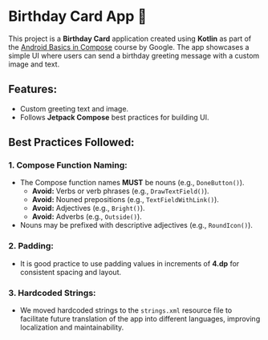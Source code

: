# Birthday Card App 🎉

This project is a **Birthday Card** application created using **Kotlin** as part of the [Android Basics in Compose](https://developer.android.com/codelabs) course by Google. The app showcases a simple UI where users can send a birthday greeting message with a custom image and text.

## Features:
- Custom greeting text and image.
- Follows **Jetpack Compose** best practices for building UI.

## Best Practices Followed:

### 1. Compose Function Naming:
- The Compose function names **MUST** be nouns (e.g., `DoneButton()`).
  - **Avoid:** Verbs or verb phrases (e.g., `DrawTextField()`).
  - **Avoid:** Nouned prepositions (e.g., `TextFieldWithLink()`).
  - **Avoid:** Adjectives (e.g., `Bright()`).
  - **Avoid:** Adverbs (e.g., `Outside()`).
- Nouns may be prefixed with descriptive adjectives (e.g., `RoundIcon()`).

### 2. Padding:
- It is good practice to use padding values in increments of **4.dp** for consistent spacing and layout.

### 3. Hardcoded Strings:
- We moved hardcoded strings to the `strings.xml` resource file to facilitate future translation of the app into different languages, improving localization and maintainability.
